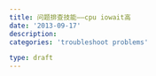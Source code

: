 ```yaml
---
title: 问题排查技能——cpu iowait高
date: '2013-09-17'
description:
categories: 'troubleshoot problems'

type: draft
---
```




